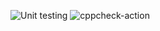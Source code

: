 ![Unit testing](https://github.com/99002487/genesis_sdlc/workflows/Unit%20testing/badge.svg)
![cppcheck-action](https://github.com/99002487/genesis_sdlc/workflows/cppcheck-action/badge.svg)
